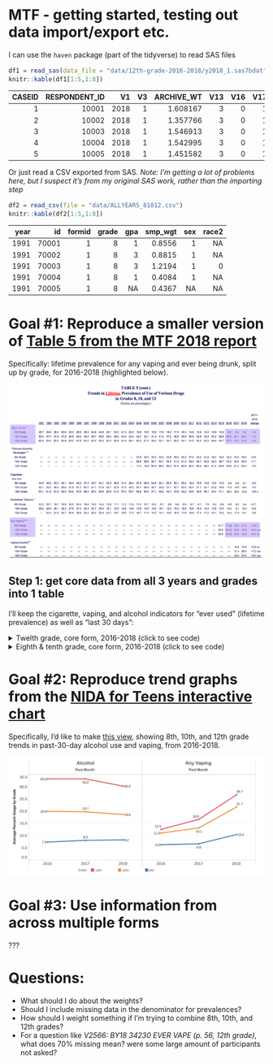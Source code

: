 MTF - getting started, testing out data import/export etc.
================

I can use the `haven` package (part of the tidyverse) to read SAS files

``` r
df1 = read_sas(data_file = "data/12th-grade-2016-2018/y2018_1.sas7bdat")
knitr::kable(df1[1:5,1:8])
```

| CASEID | RESPONDENT\_ID |   V1 | V3 | ARCHIVE\_WT | V13 | V16 | V17 |
| -----: | -------------: | ---: | -: | ----------: | --: | --: | --: |
|      1 |          10001 | 2018 |  1 |    1.608167 |   3 |   0 |   1 |
|      2 |          10002 | 2018 |  1 |    1.357766 |   3 |   0 |   1 |
|      3 |          10003 | 2018 |  1 |    1.546913 |   3 |   0 |   1 |
|      4 |          10004 | 2018 |  1 |    1.542995 |   3 |   0 |   1 |
|      5 |          10005 | 2018 |  1 |    1.451582 |   3 |   0 |   1 |

Or just read a CSV exported from SAS. *Note: I’m getting a lot of
problems here, but I suspect it’s from my original SAS work, rather than
the importing step*

``` r
df2 = read_csv(file = "data/ALLYEARS_81012.csv")
knitr::kable(df2[1:5,1:8])
```

| year |    id | formid | grade | gpa | smp\_wgt | sex | race2 |
| ---: | ----: | -----: | ----: | --: | -------: | --: | ----: |
| 1991 | 70001 |      1 |     8 |   1 |   0.8556 |   1 |    NA |
| 1991 | 70002 |      1 |     8 |   3 |   0.8815 |   1 |    NA |
| 1991 | 70003 |      1 |     8 |   3 |   1.2194 |   1 |     0 |
| 1991 | 70004 |      1 |     8 |   1 |   0.4084 |   1 |    NA |
| 1991 | 70005 |      1 |     8 |  NA |   0.4367 |  NA |    NA |

# Goal \#1: Reproduce a smaller version of [Table 5 from the MTF 2018 report](http://www.monitoringthefuture.org//pubs/monographs/mtf-overview2018.pdf#page=59&zoom=100,0,0)

Specifically: lifetime prevalence for any vaping and ever being drunk,
split up by grade, for 2016-2018 (highlighted below).

![Table 5](images/Table%205.png)

## Step 1: get core data from all 3 years and grades into 1 table

I’ll keep the cigarette, vaping, and alcohol indicators for “ever used”
(lifetime prevalence) as well as “last 30 days”:

<details>

<summary>Twelth grade, core form, 2016-2018 (click to see
code)</summary>

``` r
twelve_core = function(year) {
  path = paste("data/12th-grade-2016-2018/y", year, "_1.sas7bdat", sep = "")
  
  basic_set = read_sas(data_file = path) %>% 
    select(.,
           id = RESPONDENT_ID,
           year = V1,
           sex = V2150,
           cig_ever = V2101,
           cig_month = V2102,
           alc_lifetime = V2104,
           alc_month = V2106,
           alc_drunk_lifetime = V2020,
           weight = ARCHIVE_WT,
           ) %>% 
    mutate(.,
           grade = 12,
           sex = recode_factor(sex, "1" = "Male", "2" = "Female", "-9" = NA_character_),
           cig_ever = recode_factor(cig_ever, "1" = "No", "-9" = NA_character_, .default = "Yes"),
           cig_month = recode_factor(cig_month, "1" = "No", "-9" = NA_character_, .default = "Yes"),
           alc_lifetime = recode_factor(alc_lifetime, "1" = "No", "-9" = NA_character_, .default = "Yes"),
           alc_month = recode_factor(alc_month, "1" = "No", "-9" = NA_character_, .default = "Yes"),
           alc_drunk_lifetime = recode_factor(alc_drunk_lifetime, "1" = "No", "-9" = NA_character_, .default = "Yes")
           )
  
  if (year >= 2017) { # the year they added in more nuanced vaping questions
    vaping_data = read_sas(data_file = path) %>% 
     select(.,
           id = RESPONDENT_ID,
           vape_ever = V2566,
           vape_nic_lifetime = V2567,
           vape_nic_month = V2569,
           vape_mj_lifetime = V2570,
           vape_mj_month = V2572,
           vape_flav_lifetime = V2573,
           vape_flav_month = V2575
          ) %>% 
      mutate(.,
           vape_ever = recode_factor(vape_ever, "0" = "No", "1" = "Yes", "-9" = NA_character_),
           vape_nic_lifetime = recode_factor(vape_nic_lifetime, "1" = "No", "-9" = NA_character_, .default = "Yes"),
           vape_nic_month = recode_factor(vape_nic_month, "1" = "No", "-9" = NA_character_, .default = "Yes"),
           vape_mj_lifetime = recode_factor(vape_mj_lifetime, "1" = "No", "-9" = NA_character_, .default = "Yes"),
           vape_mj_month = recode_factor(vape_mj_month, "1" = "No", "-9" = NA_character_, .default = "Yes"),
           vape_flav_lifetime = recode_factor(vape_flav_lifetime, "1" = "No", "-9" = NA_character_, .default = "Yes"),
           vape_flav_month = recode_factor(vape_flav_month, "1" = "No", "-9" = NA_character_, .default = "Yes")
           ) %>% 
      mutate(., vape_any_month = as.factor(if_else(
                 (vape_nic_month == "Yes" | vape_mj_month == "Yes" | vape_flav_month == "Yes"), "Yes", "No")
                )
              )
  } else {
    vaping_data = read_sas(data_file = path) %>% 
     select(.,
           id = RESPONDENT_ID,
           vape_ever = V2551,
           vape_any_month = V2552
          ) %>% 
      mutate(.,
           vape_ever = recode_factor(vape_ever, "1" = "No", "-9" = NA_character_, .default = "Yes"),
           vape_nic_lifetime = as.factor(NA),
           vape_nic_month = as.factor(NA),
           vape_mj_lifetime = as.factor(NA),
           vape_mj_month = as.factor(NA),
           vape_flav_lifetime = as.factor(NA),
           vape_flav_month = as.factor(NA),
           vape_any_month = recode_factor(vape_any_month, "1" = "No", "-9" = NA_character_, .default = "Yes")
           )
  }
  output = full_join(basic_set, vaping_data, by = "id")
  
  output
}

twelve_combined = tibble()
for (year in 2016:2018) {
  # need to sort alphabetically before binding rows (or find a way to combine data frames vertically, by comlumn name)
  one_year = twelve_core(year) %>% select(sort(current_vars()))
  
  # bind_rows() changes factor columns into characters if the factors don't match up, so I used rbind() instead.
  twelve_combined = rbind(twelve_combined, one_year)
}

knitr::kable(head(twelve_combined))
```

| alc\_drunk\_lifetime | alc\_lifetime | alc\_month | cig\_ever | cig\_month | grade |    id | sex    | vape\_any\_month | vape\_ever | vape\_flav\_lifetime | vape\_flav\_month | vape\_mj\_lifetime | vape\_mj\_month | vape\_nic\_lifetime | vape\_nic\_month |   weight | year |
| :------------------- | :------------ | :--------- | :-------- | :--------- | ----: | ----: | :----- | :--------------- | :--------- | :------------------- | :---------------- | :----------------- | :-------------- | :------------------ | :--------------- | -------: | ---: |
| Yes                  | Yes           | Yes        | Yes       | No         |    12 | 10001 | Male   | Yes              | Yes        | NA                   | NA                | NA                 | NA              | NA                  | NA               | 1.306960 | 2016 |
| Yes                  | Yes           | Yes        | No        | No         |    12 | 10002 | Female | No               | No         | NA                   | NA                | NA                 | NA              | NA                  | NA               | 1.453475 | 2016 |
| Yes                  | Yes           | No         | Yes       | No         |    12 | 10003 | Male   | No               | Yes        | NA                   | NA                | NA                 | NA              | NA                  | NA               | 1.399638 | 2016 |
| No                   | No            | No         | No        | No         |    12 | 10004 | Female | No               | No         | NA                   | NA                | NA                 | NA              | NA                  | NA               | 1.416772 | 2016 |
| Yes                  | Yes           | Yes        | Yes       | Yes        |    12 | 10005 | Male   | Yes              | Yes        | NA                   | NA                | NA                 | NA              | NA                  | NA               | 1.515468 | 2016 |
| No                   | Yes           | No         | No        | No         |    12 | 10006 | Male   | No               | No         | NA                   | NA                | NA                 | NA              | NA                  | NA               | 1.416125 | 2016 |

``` r
summary(twelve_combined[, c(1, 2, 8, 9, 10, 11)])
```

    ##  alc_drunk_lifetime alc_lifetime     sex        vape_any_month vape_ever   
    ##  No  : 6329         No  :14300   Male  :17722   No  : 9632     No  : 7508  
    ##  Yes : 5409         Yes :23039   Female:18559   Yes : 2437     Yes : 4686  
    ##  NA's:28886         NA's: 3285   NA's  : 4343   NA's:28555     NA's:28430  
    ##  vape_flav_lifetime
    ##  No  : 5624        
    ##  Yes : 2761        
    ##  NA's:32239

</details>

<details>

<summary>Eighth & tenth grade, core form, 2016-2018 (click to see
code)</summary>

``` r
eight_ten_core = function(year) {
  path = paste("data/8th-10th-grades-2016-2018/y_", year, "_810_1.sas7bdat", sep = "")
  
  # using data from all forms, and later I'll kick out people who didn't get asked a specific question
  basic_set = read_sas(data_file = path) %>% 
    select(.,
           id = CASEID,
           year = V1,
           sex = V7202,
           cig_ever = V7101,
           cig_month = V7102,
           alc_lifetime = V7104,
           alc_month = V7107,
           alc_drunk_lifetime = V7109,
           weight = V5,
           grade = V501
           ) %>% 
    mutate(.,
           sex = recode_factor(sex, "1" = "Male", "2" = "Female", "-9" = NA_character_),
           cig_ever = recode_factor(cig_ever, "1" = "No", "-9" = NA_character_, .default = "Yes"),
           cig_month = recode_factor(cig_month, "1" = "No", "-9" = NA_character_, .default = "Yes"),
           alc_lifetime = recode_factor(alc_lifetime, "1" = "No", "2" = "Yes","-9" = NA_character_),
           alc_month = recode_factor(alc_month, "1" = "No", "-9" = NA_character_, .default = "Yes"),
           alc_drunk_lifetime = recode_factor(alc_drunk_lifetime, "1" = "No", "-9" = NA_character_, .default = "Yes")
           )
  
  if (year >= 2017) { # the year they added in more nuanced vaping questions
    vaping_data = read_sas(data_file = path) %>% 
     select(.,
           id = CASEID,
           vape_ever = V7648,
           vape_nic_lifetime = V7649,
           vape_nic_month = V7651,
           vape_mj_lifetime = V7652,
           vape_mj_month = V7654,
           vape_flav_lifetime = V7655,
           vape_flav_month = V7657
          ) %>% 
      mutate(.,
           vape_ever = recode_factor(vape_ever, "0" = "No", "1" = "Yes", "-9" = NA_character_, "-8" = "Not asked on this form"),
           vape_nic_lifetime = recode_factor(vape_nic_lifetime, "1" = "No", "-9" = NA_character_, "-8" = "Not asked on this form", .default = "Yes"),
           vape_nic_month = recode_factor(vape_nic_month, "1" = "No", "-9" = NA_character_, "-8" = "Not asked on this form", .default = "Yes"),
           vape_mj_lifetime = recode_factor(vape_mj_lifetime, "1" = "No", "-9" = NA_character_, "-8" = "Not asked on this form", .default = "Yes"),
           vape_mj_month = recode_factor(vape_mj_month, "1" = "No", "-9" = NA_character_, "-8" = "Not asked on this form", .default = "Yes"),
           vape_flav_lifetime = recode_factor(vape_flav_lifetime, "1" = "No", "-9" = NA_character_, "-8" = "Not asked on this form", .default = "Yes"),
           vape_flav_month = recode_factor(vape_flav_month, "1" = "No", "-9" = NA_character_, "-8" = "Not asked on this form", .default = "Yes")
           ) %>% 
      mutate(., vape_any_month = as.factor(if_else(
                 (vape_nic_month == "Yes" | vape_mj_month == "Yes" | vape_flav_month == "Yes"), "Yes", "No")
                )
              )
  } else {
    vaping_data = read_sas(data_file = path) %>% 
     select(.,
           id = CASEID,
           vape_ever = V7625,
           vape_any_month = V7626
          ) %>% 
      mutate(.,
           vape_ever = recode_factor(vape_ever, "1" = "No", "-9" = NA_character_, "-8" = "Not asked on this form", .default = "Yes"),
           vape_nic_lifetime = as.factor("Not asked on this form"),
           vape_nic_month = as.factor("Not asked on this form"),
           vape_mj_lifetime = as.factor("Not asked on this form"),
           vape_mj_month = as.factor("Not asked on this form"),
           vape_flav_lifetime = as.factor("Not asked on this form"),
           vape_flav_month = as.factor("Not asked on this form"),
           vape_any_month = recode_factor(vape_any_month, "1" = "No", "-9" = NA_character_, "-8" = "Not asked on this form", .default = "Yes")
           )
  }
  output = full_join(basic_set, vaping_data, by = "id")
  
  output
}

eight_ten_combined = tibble()
for (year in 2016:2018) {
  # need to sort alphabetically before binding rows (or find a way to combine data frames vertically, by comlumn name)
  one_year = eight_ten_core(year) %>% select(sort(current_vars()))
  
  # bind_rows() changes factor columns into characters if the factors don't match up, so I used rbind() instead.
  eight_ten_combined = rbind(eight_ten_combined, one_year)
}

# TODO: fix problem where I'm getting too many responses (likely because the same question is asked on multiple forms)
knitr::kable(head(eight_ten_combined))
```

| alc\_drunk\_lifetime | alc\_lifetime | alc\_month | cig\_ever | cig\_month | grade | id | sex    | vape\_any\_month       | vape\_ever             | vape\_flav\_lifetime   | vape\_flav\_month      | vape\_mj\_lifetime     | vape\_mj\_month        | vape\_nic\_lifetime    | vape\_nic\_month       |    weight | year |
| :------------------- | :------------ | :--------- | :-------- | :--------- | ----: | -: | :----- | :--------------------- | :--------------------- | :--------------------- | :--------------------- | :--------------------- | :--------------------- | :--------------------- | :--------------------- | --------: | ---: |
| No                   | No            | No         | No        | No         |     8 |  1 | Female | Not asked on this form | Not asked on this form | Not asked on this form | Not asked on this form | Not asked on this form | Not asked on this form | Not asked on this form | Not asked on this form | 0.7856047 | 2016 |
| NA                   | Yes           | Yes        | Yes       | Yes        |     8 |  2 | Male   | Not asked on this form | Not asked on this form | Not asked on this form | Not asked on this form | Not asked on this form | Not asked on this form | Not asked on this form | Not asked on this form | 1.2791966 | 2016 |
| Yes                  | Yes           | Yes        | No        | No         |    10 |  3 | Female | Not asked on this form | Not asked on this form | Not asked on this form | Not asked on this form | Not asked on this form | Not asked on this form | Not asked on this form | Not asked on this form | 0.6264969 | 2016 |
| No                   | Yes           | No         | No        | No         |    10 |  4 | Male   | Not asked on this form | Not asked on this form | Not asked on this form | Not asked on this form | Not asked on this form | Not asked on this form | Not asked on this form | Not asked on this form | 0.9297171 | 2016 |
| No                   | No            | No         | No        | No         |     8 |  5 | Male   | No                     | No                     | Not asked on this form | Not asked on this form | Not asked on this form | Not asked on this form | Not asked on this form | Not asked on this form | 0.6221151 | 2016 |
| No                   | No            | No         | No        | No         |    10 |  6 | Female | Not asked on this form | Not asked on this form | Not asked on this form | Not asked on this form | Not asked on this form | Not asked on this form | Not asked on this form | Not asked on this form | 1.0048257 | 2016 |

``` r
summary(eight_ten_combined[, c(1, 2, 7, 8, 9)])
```

    ##  alc_drunk_lifetime alc_lifetime       id            sex       
    ##  No  :69710         No  :57482   Min.   :    1   Male  :43847  
    ##  Yes :14899         Yes :29131   1st Qu.: 7753   Female:44021  
    ##  NA's: 8425         NA's: 6421   Median :15506   NA's  : 5166  
    ##                                  Mean   :15534                 
    ##                                  3rd Qu.:23259                 
    ##                                  Max.   :32873                 
    ##                 vape_any_month 
    ##  No                    :65223  
    ##  Not asked on this form:21923  
    ##  Yes                   : 3457  
    ##  NA's                  : 2431  
    ##                                
    ## 

</details>

# Goal \#2: Reproduce trend graphs from the [NIDA for Teens interactive chart](https://teens.drugabuse.gov/teachers/stats-and-trends-teen-drug-use)

Specifically, I’d like to make [this
view](https://public.tableau.com/shared/JF2B545PM?:display_count=y&:origin=viz_share_link&:embed=y),
showing 8th, 10th, and 12th grade trends in past-30-day alcohol use and
vaping, from 2016-2018.

![Trend graphs](images/TableauTrends.png)

# Goal \#3: Use information from across multiple forms

???

# Questions:

  - What should I do about the weights?
  - Should I include missing data in the denominator for prevalences?
  - How should I weight something if I’m trying to combine 8th, 10th,
    and 12th grades?
  - For a question like *V2566: BY18 34230 EVER VAPE (p. 56, 12th
    grade)*, what does 70% missing mean? were some large amount of
    participants not asked?
